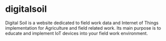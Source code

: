# digitalsoil
Digital Soil is a website dedicated to field work data and Internet of Things implementation for Agriculture and field related work.  Its main purpose is to educate and implement IoT devices into your field work environment.
